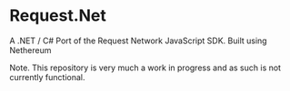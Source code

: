 # Request.Net
A .NET / C# Port of the Request Network JavaScript SDK.  Built using Nethereum

Note.  This repository is very much a work in progress and as such is not currently functional.
